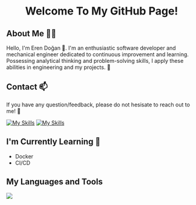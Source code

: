<h1 align="center">Welcome To My GitHub Page!</h1>

## About Me 🧑‍💻
Hello, I'm Eren Doğan 👋. I'm an enthusiastic software developer and mechanical engineer dedicated to continuous improvement and learning. Possessing analytical thinking and problem-solving skills, I apply these abilities in engineering and my projects. 🚀

## Contact 📫
If you have any question/feedback, please do not hesisate to reach out to me! 💬

[![My Skills](https://skillicons.dev/icons?i=linkedin)](https://www.linkedin.com/in/eren-do%C4%9Fan-aa91871b5/)
[![My Skills](https://skillicons.dev/icons?i=instagram)](https://www.instagram.com/erendogan.dwg)

## I'm Currently Learning 🌱
* Docker
* CI/CD

## My Languages and Tools
<p align="left">
  <a href="https://skillicons.dev">
    <img src="https://skillicons.dev/icons?i=python,java,spring,hibernate,maven,postman,git,mongodb,mysql,html,css,javascript,bootstrap,bash&perline=7" />
  </a>
</p>
